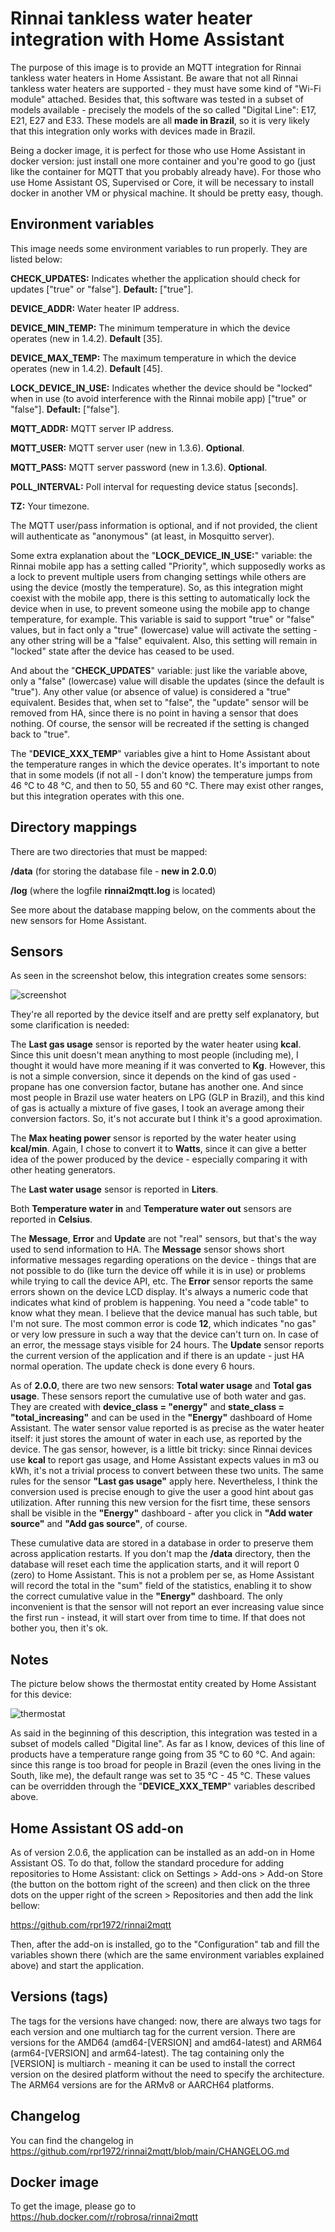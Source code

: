 # Rinnai tankless water heater integration with Home Assistant

The purpose of this image is to provide an MQTT integration for Rinnai tankless water heaters in Home Assistant. Be aware that not all Rinnai tankless water heaters are supported - they must have some kind of "Wi-Fi module" attached. Besides that, this software was tested in a subset of models available - precisely the models of the so called "Digital Line": E17, E21, E27 and E33. These models are all **made in Brazil**, so it is very likely that this integration only works with devices made in Brazil.

Being a docker image, it is perfect for those who use Home Assistant in docker version: just install one more container and you're good to go (just like the container for MQTT that you probably already have). For those who use Home Assistant OS, Supervised or Core, it will be necessary to install docker in another VM or physical machine. It should be pretty easy, though.


## Environment variables
This image needs some environment variables to run properly. They are listed below:


**CHECK_UPDATES:** Indicates whether the application should check for updates ["true" or "false"]. **Default:** ["true"].

**DEVICE_ADDR:** Water heater IP address.

**DEVICE_MIN_TEMP:** The minimum temperature in which the device operates (new in 1.4.2). **Default** [35].

**DEVICE_MAX_TEMP:** The maximum temperature in which the device operates (new in 1.4.2). **Default** [45].

**LOCK_DEVICE_IN_USE:** Indicates whether the device should be "locked" when in use (to avoid interference with the Rinnai mobile app) ["true" or "false"]. **Default:** ["false"].

**MQTT_ADDR:** MQTT server IP address.

**MQTT_USER:** MQTT server user (new in 1.3.6). **Optional**.

**MQTT_PASS:** MQTT server password (new in 1.3.6). **Optional**.

**POLL_INTERVAL:** Poll interval for requesting device status [seconds].

**TZ:** Your timezone.

The MQTT user/pass information is optional, and if not provided, the client will authenticate as "anonymous" (at least, in Mosquitto server).

Some extra explanation about the "**LOCK_DEVICE_IN_USE:**" variable: the Rinnai mobile app has a setting called "Priority", which supposedly works as a lock to prevent multiple users from changing settings while others are using the device (mostly the temperature). So, as this integration might coexist with the mobile app, there is this setting to automatically lock the device when in use, to prevent someone using the mobile app to change temperature, for example. This variable is said to support "true" or "false" values, but in fact only a "true" (lowercase) value will activate the setting - any other string will be a "false" equivalent. Also, this setting will remain in "locked" state after the device has ceased to be used.

And about the "**CHECK_UPDATES**" variable: just like the variable above, only a "false" (lowercase) value will disable the updates (since the default is "true"). Any other value (or absence of value) is considered a "true" equivalent. Besides that, when set to "false", the "update" sensor will be removed from HA, since there is no point in having a sensor that does nothing. Of course, the sensor will be recreated if the setting is changed back to "true".

The "**DEVICE_XXX_TEMP**" variables give a hint to Home Assistant about the temperature ranges in which the device operates. It's important to note that in some models (if not all - I don't know) the temperature jumps from 46 °C to 48 °C, and then to 50, 55 and 60 °C. There may exist other ranges, but this integration operates with this one. 

## Directory mappings

There are two directories that must be mapped:

**/data** (for storing the database file - **new in 2.0.0**)

**/log**  (where the logfile **rinnai2mqtt.log** is located)

See more about the database mapping below, on the comments about the new sensors for Home Assistant.

## Sensors

As seen in the screenshot below, this integration creates some sensors:

![screenshot](https://github.com/rpr1972/rinnai2mqtt/assets/139033678/b200e1de-5822-4537-ac8e-3f9f348e931b?raw=true)

They're all reported by the device itself and are pretty self explanatory, but some clarification is needed: 

The **Last gas usage** sensor is reported by the water heater using **kcal**. Since this unit doesn't mean anything to most people (including me), I thought it would have more meaning if it was converted to **Kg**. However, this is not a simple conversion, since it depends on the kind of gas used - propane has one conversion factor, butane has another one. And since most people in Brazil use water heaters on LPG (GLP in Brazil), and this kind of gas is actually a mixture of five gases, I took an average among their conversion factors. So, it's not accurate but I think it's a good aproximation.

The **Max heating power** sensor is reported by the water heater using **kcal/min**. Again, I chose to convert it to **Watts**, since it can give a better idea of the power produced by the device - especially comparing it with other heating generators.

The **Last water usage** sensor is reported in **Liters**.

Both **Temperature water in** and **Temperature water out** sensors are reported in **Celsius**.

The **Message**, **Error** and **Update** are not "real" sensors, but that's the way used to send information to HA. The **Message** sensor shows short informative messages regarding operations on the device - things that are not possible to do (like turn the device off while it is in use) or problems while trying to call the device API, etc. The **Error** sensor reports the same errors shown on the device LCD display. It's always a numeric code that indicates what kind of problem is happening. You need a "code table" to know what they mean. I believe that the device manual has such table, but I'm not sure. The most common error is code **12**, which indicates "no gas" or very low pressure in such a way that the device can't turn on. In case of an error, the message stays visible for 24 hours. The **Update** sensor reports the current version of the application and if there is an update - just HA normal operation. The update check is done every 6 hours.

As of **2.0.0**, there are two new sensors: **Total water usage** and **Total gas usage**. These sensors report the cumulative use of both water and gas. They are created with **device_class = "energy"** and **state_class = "total_increasing"** and can be used in the **"Energy"** dashboard of Home Assistant. The water sensor value reported is as precise as the water heater itself: it just stores the amount of water in each use, as reported by the device. The gas sensor, however, is a little bit tricky: since Rinnai devices use **kcal** to report gas usage, and Home Assistant expects values in m3 ou kWh, it's not a trivial process to convert between these two units. The same rules for the sensor **"Last gas usage"** apply here. Nevertheless, I think the conversion used is precise enough to give the user a good hint about gas utilization. After running this new version for the fisrt time, these sensors shall be visible in the **"Energy"** dashboard - after you click in **"Add water source"** and **"Add gas source"**, of course. 

These cumulative data are stored in a database in order to preserve them across application restarts. If you don't map the **/data** directory, then the database will reset each time the application starts, and it will report 0 (zero) to Home Assistant. This is not a problem per se, as Home Assistant will record the total in the "sum" field of the statistics, enabling it to show the correct cumulative value in the **"Energy"** dashboard. The only inconvenient is that the sensor will not report an ever increasing value since the first run - instead, it will start over from time to time. If that does not bother you, then it's ok.

## Notes

The picture below shows the thermostat entity created by Home Assistant for this device:

![thermostat](https://github.com/rpr1972/images/assets/139033678/06a7cdae-acbc-45c5-818b-f315b9a40779?raw=true)


As said in the beginning of this description, this integration was tested in a subset of models called "Digital line". As far as I know, devices of this line of products have a temperature range going from 35 °C to 60 °C. And again: since this range is too broad for people in Brazil (even the ones living in the South, like me), the default range was set to 35 °C - 45 °C. These values can be overridden through the "**DEVICE_XXX_TEMP**" variables described above.



## Home Assistant OS add-on

As of version 2.0.6, the application can be installed as an add-on in Home Assistant OS. To do that, follow the standard procedure for adding repositories to Home Assistant: click on Settings > Add-ons > Add-on Store (the button on the bottom right of the screen) and then click on the three dots on the upper right of the screen > Repositories and then add the link bellow:

https://github.com/rpr1972/rinnai2mqtt

Then, after the add-on is installed, go to the "Configuration" tab and fill the variables shown there (which are the same environment variables explained above) and start the application.


## Versions (tags)


The tags for the versions have changed: now, there are always two tags for each version and one multiarch tag for the current version. There are versions for the AMD64 (amd64-[VERSION] and amd64-latest) and ARM64 (arm64-[VERSION] and arm64-latest). The tag containing only the [VERSION] is multiarch - meaning it can be used to install the correct version on the desired platform without the need to specify the architecture. The ARM64 versions are for the ARMv8 or AARCH64 platforms.


## Changelog

You can find the changelog in https://github.com/rpr1972/rinnai2mqtt/blob/main/CHANGELOG.md

## Docker image

To get the image, please go to https://hub.docker.com/r/robrosa/rinnai2mqtt


